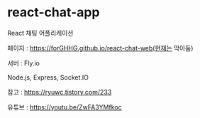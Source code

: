 # react-chat-app

React 채팅 어플리케이션

페이지 : https://forGHHG.github.io/react-chat-web(현재는 막아둠)

서버 : Fly.io

Node.js, Express, Socket.IO

참고 : https://ryuwc.tistory.com/233

유튜브 : https://youtu.be/ZwFA3YMfkoc

